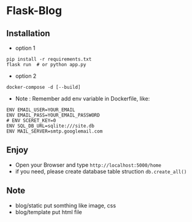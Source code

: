 <!--
 * @Author: yuan
 * @Date: 2021-05-23 13:27:07
 * @LastEditTime: 2021-05-25 13:47:02
 * @FilePath: /python-flask/readme.md
-->

Flask-Blog
===

## Installation
- option 1
```shell
pip install -r requirements.txt
flask run  # or python app.py
```
- option 2
```shell=
docker-compose -d [--build]
```
- Note : Remember add env variable in Dockerfile, like:
```dockerfile=
ENV EMAIL_USER=YOUR_EMAIL
ENV EMAIL_PASS=YOUR_EMAIL_PASSWORD
# ENV SCERET_KEY=0
ENV SQL_DB_URL=sqlite:///site.db
ENV MAIL_SERVER=smtp.googlemail.com
```
## Enjoy  
- Open your Browser and type `http://localhost:5000/home`
- if you need, please create database table struction `db.create_all()`
## Note
- blog/static put somthing like image, css 
- blog/template put html file
